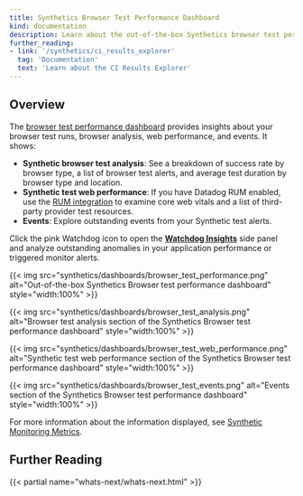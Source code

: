 ```yaml
---
title: Synthetics Browser Test Performance Dashboard
kind: documentation
description: Learn about the out-of-the-box Synthetics browser test performance dashboard.
further_reading:
- link: '/synthetics/ci_results_explorer'
  tag: 'Documentation'
  text: 'Learn about the CI Results Explorer'
---
```


## Overview

The [browser test performance dashboard][1] provides insights about your browser test runs, browser analysis, web performance, and events. It shows:

- **Synthetic browser test analysis**: See a breakdown of success rate by browser type, a list of browser test alerts, and average test duration by browser type and location.
- **Synthetic test web performance**: If you have Datadog RUM enabled, use the [RUM integration][2] to examine core web vitals and a list of third-party provider test resources.  
- **Events**: Explore outstanding events from your Synthetic test alerts.

Click the pink Watchdog icon to open the [**Watchdog Insights**][3] side panel and analyze outstanding anomalies in your application performance or triggered monitor alerts.

{{< img src="synthetics/dashboards/browser_test_performance.png" alt="Out-of-the-box Synthetics Browser test performance dashboard" style="width:100%" >}}

{{< img src="synthetics/dashboards/browser_test_analysis.png" alt="Browser test analysis section of the Synthetics Browser test performance dashboard" style="width:100%" >}}

{{< img src="synthetics/dashboards/browser_test_web_performance.png" alt="Synthetic test web performance section of the Synthetics Browser test performance dashboard" style="width:100%" >}}

{{< img src="synthetics/dashboards/browser_test_events.png" alt="Events section of the Synthetics Browser test performance dashboard" style="width:100%" >}}

For more information about the information displayed, see [Synthetic Monitoring Metrics][4].

## Further Reading

{{< partial name="whats-next/whats-next.html" >}}

[1]: https://app.datadoghq.com/dash/integration/30697/synthetics---browser-test-performance
[2]: /synthetics/guide/explore-rum-through-synthetics/
[3]: /watchdog/
[4]: /synthetics/metrics/
